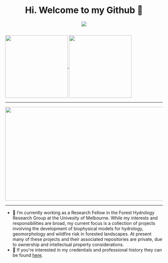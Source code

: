 
<h1 align="center" >Hi. Welcome to my Github 👋 </h1>


<p align="center">
  <a href="https://skillicons.dev">
    <img src="https://skillicons.dev/icons?i=r,py,rust" />
  </a>
</p>

</p>
<p align="center"><img src="https://komarev.com/ghpvc/?username=tom-keeble&style=flat-square&color=blue" alt=""></p>

<a href="https://github.com/anuraghazra/github-readme-stats">
  <img height=200 align="center" src="https://github-readme-stats.vercel.app/api?username=tom-keeble&count_private=false&show_icons=true&rank_icon=github&theme=tokyonight" />
</a>
<a href="https://github.com/anuraghazra/github-readme-stats">
  <img height=200 align="center" src="https://github-readme-stats.vercel.app/api/top-langs/?username=tom-keeble&layout=compact&langs_count=8&theme=tokyonight&card_width=280" />
</a>

---

<p align="center"><img src="https://media.giphy.com/media/dWesBcTLavkZuG35MI/giphy.gif" width="600" height="300"  /></p>

---

- 🔭 I’m currently working as a Research Fellow in the Forest Hydrology Research Group at the Univesity of Melbourne. While my interests and responsibilities are broad, my current focus is a collection of projects involving the development of biophysical models for hydrology, geomorphology and wildfire risk in forested landscapes. At present many of these projects and their associated repositories are private, due to ownership and intellectual property considerations.
- 💬 If you're interested in my credentials and professional history they can be found [here](https://tom-keeble.github.io/CV/).
<!--
**tom-keeble/tom-keeble** is a ✨ _special_ ✨ repository because its `README.md` (this file) appears on your GitHub profile.

Here are some ideas to get you started:

- 🔭 I’m currently working on ...
- 🌱 I’m currently learning ...
- 👯 I’m looking to collaborate on ...
- 🤔 I’m looking for help with ...
- 💬 Ask me about ...
- 📫 How to reach me: ...
- 😄 Pronouns: ...
- ⚡ Fun fact: ...
-->
